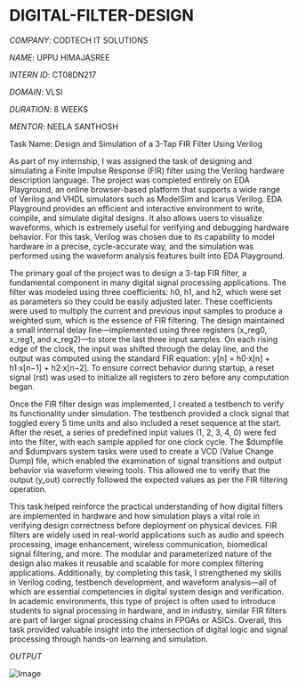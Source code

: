 # DIGITAL-FILTER-DESIGN

*COMPANY*: CODTECH IT SOLUTIONS

*NAME*: UPPU HIMAJASREE

*INTERN ID*: CT08DN217

*DOMAIN*: VLSI

*DURATION*: 8 WEEKS

*MENTOR*: NEELA SANTHOSH

Task Name: Design and Simulation of a 3-Tap FIR Filter Using Verilog

As part of my internship, I was assigned the task of designing and simulating a Finite Impulse Response (FIR) filter using the Verilog hardware description language. The project was completed entirely on EDA Playground, an online browser-based platform that supports a wide range of Verilog and VHDL simulators such as ModelSim and Icarus Verilog. EDA Playground provides an efficient and interactive environment to write, compile, and simulate digital designs. It also allows users to visualize waveforms, which is extremely useful for verifying and debugging hardware behavior. For this task, Verilog was chosen due to its capability to model hardware in a precise, cycle-accurate way, and the simulation was performed using the waveform analysis features built into EDA Playground.

The primary goal of the project was to design a 3-tap FIR filter, a fundamental component in many digital signal processing applications. The filter was modeled using three coefficients: h0, h1, and h2, which were set as parameters so they could be easily adjusted later. These coefficients were used to multiply the current and previous input samples to produce a weighted sum, which is the essence of FIR filtering. The design maintained a small internal delay line—implemented using three registers (x_reg0, x_reg1, and x_reg2)—to store the last three input samples. On each rising edge of the clock, the input was shifted through the delay line, and the output was computed using the standard FIR equation:
y[n] = h0·x[n] + h1·x[n−1] + h2·x[n−2].
To ensure correct behavior during startup, a reset signal (rst) was used to initialize all registers to zero before any computation began.

Once the FIR filter design was implemented, I created a testbench to verify its functionality under simulation. The testbench provided a clock signal that toggled every 5 time units and also included a reset sequence at the start. After the reset, a series of predefined input values (1, 2, 3, 4, 0) were fed into the filter, with each sample applied for one clock cycle. The $dumpfile and $dumpvars system tasks were used to create a VCD (Value Change Dump) file, which enabled the examination of signal transitions and output behavior via waveform viewing tools. This allowed me to verify that the output (y_out) correctly followed the expected values as per the FIR filtering operation.

This task helped reinforce the practical understanding of how digital filters are implemented in hardware and how simulation plays a vital role in verifying design correctness before deployment on physical devices. FIR filters are widely used in real-world applications such as audio and speech processing, image enhancement, wireless communication, biomedical signal filtering, and more. The modular and parameterized nature of the design also makes it reusable and scalable for more complex filtering applications. Additionally, by completing this task, I strengthened my skills in Verilog coding, testbench development, and waveform analysis—all of which are essential competencies in digital system design and verification. In academic environments, this type of project is often used to introduce students to signal processing in hardware, and in industry, similar FIR filters are part of larger signal processing chains in FPGAs or ASICs. Overall, this task provided valuable insight into the intersection of digital logic and signal processing through hands-on learning and simulation.

*OUTPUT*

![Image](https://github.com/user-attachments/assets/f8f91033-91ff-4737-82d5-06caac72df53)




